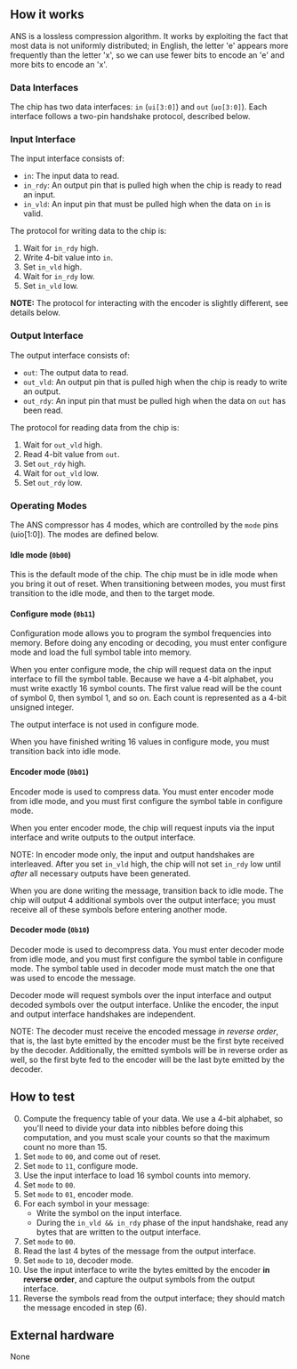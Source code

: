 <!---

This file is used to generate your project datasheet. Please fill in the information below and delete any unused
sections.

You can also include images in this folder and reference them in the markdown. Each image must be less than
512 kb in size, and the combined size of all images must be less than 1 MB.
-->

## How it works

ANS is a lossless compression algorithm. It works by exploiting the fact that
most data is not uniformly distributed; in English, the letter 'e' appears more
frequently than the letter 'x', so we can use fewer bits to encode an 'e' and
more bits to encode an 'x'.

### Data Interfaces
The chip has two data interfaces: `in` (`ui[3:0]`) and `out` (`uo[3:0]`). Each
interface follows a two-pin handshake protocol, described below.

### Input Interface

The input interface consists of:

 * `in`: The input data to read.
 * `in_rdy`: An output pin that is pulled high when the chip is ready to read
   an input.
 * `in_vld`: An input pin that must be pulled high when the data on `in` is
   valid.

The protocol for writing data to the chip is:

1. Wait for `in_rdy` high.
2. Write 4-bit value into `in`.
3. Set `in_vld` high.
4. Wait for `in_rdy` low.
5. Set `in_vld` low.

**NOTE:** The protocol for interacting with the encoder is slightly different,
see details below.

### Output Interface

The output interface consists of:

 * `out`: The output data to read.
 * `out_vld`: An output pin that is pulled high when the chip is ready to write
   an output.
 * `out_rdy`: An input pin that must be pulled high when the data on `out` has
   been read.

The protocol for reading data from the chip is:

1. Wait for `out_vld` high.
2. Read 4-bit value from `out`.
3. Set `out_rdy` high.
4. Wait for `out_vld` low.
5. Set `out_rdy` low.

### Operating Modes
The ANS compressor has 4 modes, which are controlled by the `mode` pins
(uio[1:0]). The modes are defined below.

#### Idle mode (`0b00`)

This is the default mode of the chip. The chip must be in idle mode when you
bring it out of reset. When transitioning between modes, you must first
transition to the idle mode, and then to the target mode.

#### Configure mode (`0b11`)

Configuration mode allows you to program the symbol frequencies into memory.
Before doing any encoding or decoding, you must enter configure mode and load
the full symbol table into memory.

When you enter configure mode, the chip will request data on the input interface
to fill the symbol table. Because we have a 4-bit alphabet, you must write
exactly 16 symbol counts. The first value read will be the count of symbol 0,
then symbol 1, and so on. Each count is represented as a 4-bit unsigned integer.

The output interface is not used in configure mode.

When you have finished writing 16 values in configure mode, you must transition
back into idle mode.

#### Encoder mode (`0b01`)

Encoder mode is used to compress data. You must enter encoder mode from idle
mode, and you must first configure the symbol table in configure mode.

When you enter encoder mode, the chip will request inputs via the input
interface and write outputs to the output interface.

NOTE: In encoder mode only, the input and output handshakes are interleaved.
After you set `in_vld` high, the chip will not set `in_rdy` low until *after*
all necessary outputs have been generated.

When you are done writing the message, transition back to idle mode. The chip
will output 4 additional symbols over the output interface; you must receive all
of these symbols before entering another mode.

#### Decoder mode (`0b10`)

Decoder mode is used to decompress data. You must enter decoder mode from idle
mode, and you must first configure the symbol table in configure mode. The
symbol table used in decoder mode must match the one that was used to encode the
message.

Decoder mode will request symbols over the input interface and output decoded
symbols over the output interface. Unlike the encoder, the input and output
interface handshakes are independent.

NOTE: The decoder must receive the encoded message *in reverse order*, that is,
the last byte emitted by the encoder must be the first byte received by the
decoder. Additionally, the emitted symbols will be in reverse order as well, so
the first byte fed to the encoder will be the last byte emitted by the decoder.

## How to test

0. Compute the frequency table of your data. We use a 4-bit alphabet, so you'll
need to divide your data into nibbles before doing this computation, and you 
must scale your counts so that the maximum count no more than 15.
1. Set `mode` to `00`, and come out of reset.
2. Set `mode` to `11`, configure mode.
3. Use the input interface to load 16 symbol counts into memory.
4. Set `mode` to `00`.
5. Set `mode` to `01`, encoder mode.
6. For each symbol in your message:
    * Write the symbol on the input interface.
    * During the `in_vld && in_rdy` phase of the input handshake, read any bytes
      that are written to the output interface.
7. Set `mode` to `00`.
8. Read the last 4 bytes of the message from the output interface.
9. Set `mode` to `10`, decoder mode.
10. Use the input interface to write the bytes emitted by the encoder **in reverse order**,
    and capture the output symbols from the output interface.
11. Reverse the symbols read from the output interface; they should match the
    message encoded in step (6).

## External hardware

None
